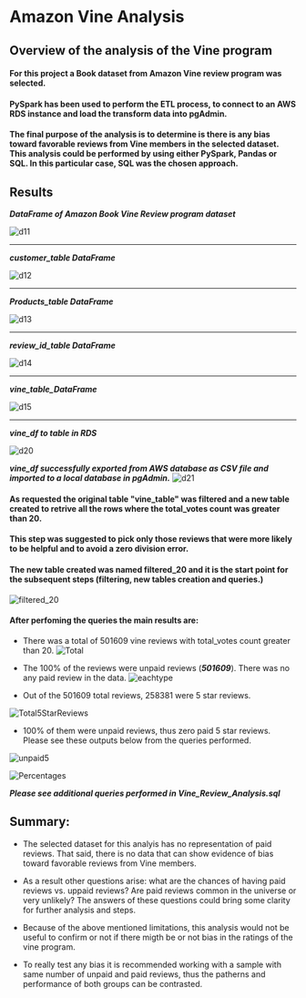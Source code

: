 # Amazon Vine Analysis

## Overview of the analysis of the Vine program
#### For this project a Book dataset from Amazon Vine review program was selected. 
#### PySpark has been used to perform the ETL process, to connect to an AWS RDS instance and load the transform data into pgAdmin. 
#### The final purpose of the analysis is to determine is there is any bias toward favorable reviews from Vine members in the selected dataset.  This analysis could be performed by using either PySpark, Pandas or SQL. In this particular case, SQL was the chosen approach. 

## Results

***DataFrame of Amazon Book Vine Review program dataset***

![d11](https://github.com/Connectime4ever/Amazon_Vine_Analysis/blob/main/d11.png)

---
***customer_table DataFrame***

![d12](https://github.com/Connectime4ever/Amazon_Vine_Analysis/blob/main/d12.png)

---
***Products_table DataFrame*** 

![d13](https://github.com/Connectime4ever/Amazon_Vine_Analysis/blob/main/d13.png)

---

***review_id_table DataFrame***

![d14](https://github.com/Connectime4ever/Amazon_Vine_Analysis/blob/main/d14.png)

---

***vine_table_DataFrame***

![d15](https://github.com/Connectime4ever/Amazon_Vine_Analysis/blob/main/d15.png)

---

***vine_df to table in RDS***

![d20](https://github.com/Connectime4ever/Amazon_Vine_Analysis/blob/main/d20.png)


***vine_df successfully exported from AWS database as CSV file and imported to a local database in pgAdmin.***
![d21](https://github.com/Connectime4ever/Amazon_Vine_Analysis/blob/main/d21.png)

#### As requested the original table "vine_table" was filtered and a new table created to retrive all the rows where the total_votes count was greater than 20.  
#### This step was suggested to pick only those reviews that were more likely to be helpful and to avoid a zero division error. 
#### The new table created was named filtered_20 and it is the start point for the subsequent steps (filtering, new tables creation and queries.)  
![filtered_20](https://github.com/Connectime4ever/Amazon_Vine_Analysis/blob/main/filtered_20.png)


#### After perfoming the queries the main results are:

 + There was a total of 501609 vine reviews with total_votes count greater than 20. 
![Total](https://github.com/Connectime4ever/Amazon_Vine_Analysis/blob/main/Total.png)

+ The 100% of the reviews were unpaid reviews (***501609***). There was no any paid review in the data. 
![eachtype](https://github.com/Connectime4ever/Amazon_Vine_Analysis/blob/main/eachtype.png)

+ Out of the 501609 total reviews, 258381 were 5 star reviews.

![Total5StarReviews](https://github.com/Connectime4ever/Amazon_Vine_Analysis/blob/main/Total5StarReviews.png)

+ 100% of them were unpaid reviews, thus zero paid 5 star reviews. Please see these outputs below from the queries performed. 

![unpaid5](https://github.com/Connectime4ever/Amazon_Vine_Analysis/blob/main/unpaid5.png)

![Percentages](https://github.com/Connectime4ever/Amazon_Vine_Analysis/blob/main/Percentages.png)

***Please see additional queries performed in Vine_Review_Analysis.sql***


## Summary:

 + The selected dataset for this analyis has no representation of paid reviews. That said, there is no data that can show evidence of bias toward favorable reviews from Vine members.  

+ As a result other questions arise: what are the chances of having paid reviews vs. uppaid reviews? Are paid reviews common in the universe or very unlikely? The answers of these questions could bring some clarity for further analysis and steps. 

+ Because of the above mentioned limitations, this analysis would not be useful to confirm or not if there migth be or not bias in the ratings of the vine program.  

+ To really test any bias it is recommended working with a sample with same number of unpaid and paid reviews, thus the patherns and performance of both groups can be contrasted.


